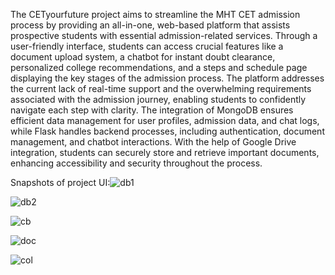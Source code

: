The CETyourfuture project aims to streamline the MHT CET admission process
by providing an all-in-one, web-based platform that assists prospective students
with essential admission-related services. Through a user-friendly interface,
students can access crucial features like a document upload system, a chatbot for
instant doubt clearance, personalized college recommendations, and a steps and
schedule page displaying the key stages of the admission process. The platform
addresses the current lack of real-time support and the overwhelming
requirements associated with the admission journey, enabling students to
confidently navigate each step with clarity. The integration of MongoDB ensures
efficient data management for user profiles, admission data, and chat logs, while
Flask handles backend processes, including authentication, document
management, and chatbot interactions. With the help of Google Drive integration,
students can securely store and retrieve important documents, enhancing
accessibility and security throughout the process.

Snapshots of project UI:![db1](https://github.com/user-attachments/assets/518c4fc5-69c2-4b75-9051-07d16897d696)

![db2](https://github.com/user-attachments/assets/627c60ba-61f7-499f-8b66-a4b6d4ecdd8b)

![cb](https://github.com/user-attachments/assets/f27ec61e-d6b0-457e-a714-d93d29525a2c)

![doc](https://github.com/user-attachments/assets/ec538a28-26bd-4616-bacb-f3e121020692)

![col](https://github.com/user-attachments/assets/a02234b8-6951-4a2a-83e6-73d9ef18460a)





